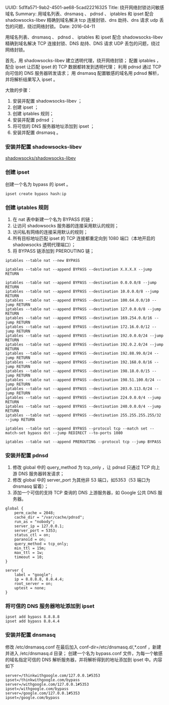 UUID: 5d1fa571-9ab2-4501-ae68-5cad22216325
Title: 绕开网络封锁访问敏感域名
Summary: 用域名列表、dnsmasq 、 pdnsd 、 iptables 和 ipset 配合 shadowsocks-libev 精确到域名解决 tcp 连接封锁、dns 劫持、dns 请求 udp 丢包的问题，绕过网络封锁。
Date: 2016-04-11

用域名列表、dnsmasq 、 pdnsd 、 iptables 和 ipset 配合 shadowsocks-libev 精确到域名解决 TCP 连接封锁、DNS 劫持、DNS 请求 UDP 丢包的问题，绕过网络封锁。

首先，用 shadowsocks-libev 建立透明代理，绕开网络封锁；
配置 iptables ，配合 ipset 让匹配 ipset 的 TCP 数据都转发到透明代理；
利用 pdnsd 通过 TCP 向可信的 DNS 服务器转发请求；
用 dnsmasq 配置敏感的域名用 pdnsd 解析，并将解析结果写入 ipset 。

大致的步骤：

1. 安装并配置 shadowsocks-libev ；
2. 创建 ipset ；
3. 创建 iptables 规则；
4. 安装并配置 pdnsd ；
5. 将可信的 DNS 服务器地址添加到 ipset ；
5. 安装并配置 dnsmasq 。


### 安装并配置 shadowsocks-libev ###
[shadowsocks/shadowsocks-libev](https://github.com/shadowsocks/shadowsocks-libev)

### 创建 ipset ###
创建一个名为 bypass 的 ipset 。

```
ipset create bypass hash:ip
```

### 创建 iptables 规则 ###
1. 在 nat 表中新建一个名为 BYPASS 的链；
2. 让访问 shadowsocks 服务器的连接采用默认的规则；
3. 访问私有网络的连接采用默认的规则；
4. 所有目标地址匹配 ipset 的 TCP 连接都重定向到 1080 端口（本地开启的 shadowsocks 透明代理端口）；
5. 将 BYPASS 链添加到 PREROUTING 链；

```
iptables --table nat --new BYPASS

iptables --table nat --append BYPASS --destination X.X.X.X --jump RETURN

iptables --table nat --append BYPASS --destination 0.0.0.0/8 --jump RETURN
iptables --table nat --append BYPASS --destination 10.0.0.0/8 --jump RETURN
iptables --table nat --append BYPASS --destination 100.64.0.0/10 --jump RETURN
iptables --table nat --append BYPASS --destination 127.0.0.0/8 --jump RETURN
iptables --table nat --append BYPASS --destination 169.254.0.0/16 --jump RETURN
iptables --table nat --append BYPASS --destination 172.16.0.0/12 --jump RETURN
iptables --table nat --append BYPASS --destination 192.0.0.0/24 --jump RETURN
iptables --table nat --append BYPASS --destination 192.0.2.0/24 --jump RETURN
iptables --table nat --append BYPASS --destination 192.88.99.0/24 --jump RETURN
iptables --table nat --append BYPASS --destination 192.168.0.0/16 --jump RETURN
iptables --table nat --append BYPASS --destination 198.18.0.0/15 --jump RETURN
iptables --table nat --append BYPASS --destination 198.51.100.0/24 --jump RETURN
iptables --table nat --append BYPASS --destination 203.0.113.0/24 --jump RETURN
iptables --table nat --append BYPASS --destination 224.0.0.0/4 --jump RETURN
iptables --table nat --append BYPASS --destination 240.0.0.0/4 --jump RETURN
iptables --table nat --append BYPASS --destination 255.255.255.255/32 --jump RETURN

iptables --table nat --append BYPASS --protocol tcp --match set --match-set bypass dst --jump REDIRECT --to-ports 1080

iptables --table nat --append PREROUTING --protocol tcp --jump BYPASS
```

### 安装并配置 pdnsd ###
1. 修改 global 中的 query_method 为 tcp_only ，让 pdnsd 只通过 TCP 向上游 DNS 服务器转发请求；
2. 修改 global 中的 server_port 为其他非 53 端口，如5353（53 端口为 dnsmasq 留着）；
3. 添加一个可信的支持 TCP 查询的 DNS 上游服务器，如 Google 公共 DNS 服务器。

```
global {
	perm_cache = 2048;
	cache_dir = "/var/cache/pdnsd";
	run_as = "nobody";
	server_ip = 127.0.0.1;
	server_port = 5353;
	status_ctl = on;
	paranoid = on;
	query_method = tcp_only;
	min_ttl = 15m;
	max_ttl = 1w;
	timeout = 10;
}

server {
	label = "google";
	ip = 8.8.8.8, 8.8.4.4;
	root_server = on;
	uptest = none;
}
```

### 将可信的 DNS 服务器地址添加到 ipset ###
```
ipset add bypass 8.8.8.8
ipset add bypass 8.8.4.4
```

### 安装并配置 dnsmasq ###
修改 /etc/dnsmasq.conf 在最后加入 conf-dir=/etc/dnsmasq.d/,*.conf ，新建并进入 /etc/dnsmasq.d 目录；
创建一个名为 bypass.conf  文件，为每一个敏感的域名指定可信的 DNS 解析服务器，并将解析得到的地址添加到 ipset 中。内容如下

```
server=/thinkwithgoogle.com/127.0.0.1#5353
ipset=/thinkwithgoogle.com/bypass
server=/withgoogle.com/127.0.0.1#5353
ipset=/withgoogle.com/bypass
server=/google.com/127.0.0.1#5353
ipset=/google.com/bypass
```
